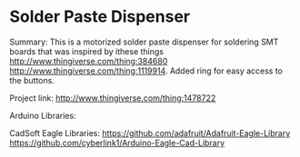 # Solder Paste Dispenser

Summary:
This is a motorized solder paste dispenser for soldering SMT boards that was inspired by ithese things http://www.thingiverse.com/thing:384680 http://www.thingiverse.com/thing:1119914.
Added ring for easy access to the buttons.

Project link:
http://www.thingiverse.com/thing:1478722

Arduino Libraries:

CadSoft Eagle Libraries:
https://github.com/adafruit/Adafruit-Eagle-Library
https://github.com/cyberlink1/Arduino-Eagle-Cad-Library
